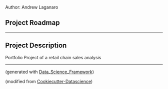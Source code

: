 Author: Andrew Laganaro

## Project Roadmap

- - -
## Project Description
Portfolio Project of a retail chain sales analysis

- - -

(generated with [Data\_Science\_Framework](https://github.com/AndrewLaganaro/Data_Science_Framework))

(modified from [Cookiecutter-Datascience](https://drivendata.github.io/cookiecutter-data-science/))